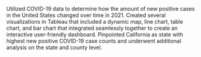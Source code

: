 Utilized COVID-19 data to determine how the amount of new positive cases in the United States changed over time in 2021. Created several visualizations in Tableau that included a dynamic map, line chart, table chart, and bar chart that integrated seamlessly together to create an interactive user-friendly dashboard. Pinpointed California as state with highest new positive COVID-19 case counts and underwent additional analysis on the state and county level.
